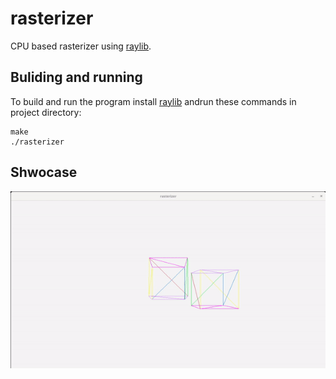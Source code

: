 # rasterizer

CPU based rasterizer using [raylib](https://www.raylib.com/).

## Buliding and running

To build and run the program install [raylib](https://www.raylib.com/) andrun these commands in project directory:
```
make
./rasterizer
```

## Shwocase

![movement showcase](./rasterizer.gif)
